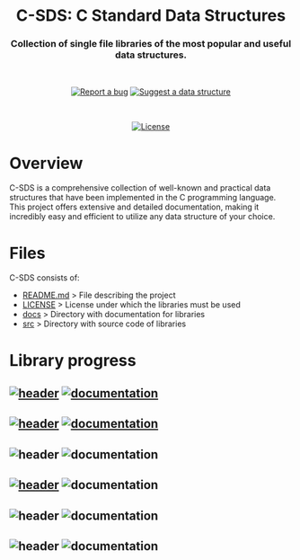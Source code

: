 <div align="center">
	<h1>C-SDS: C Standard Data Structures</h1>
	<h3>Collection of single file libraries of the most popular and useful data structures.</h3>

  <br>
  
  [![Report a bug][issue-badge]][issue-link]
  [![Suggest a data structure][feature-badge]][feature-link]
  
  <br>
  
  [![License][license-badge]][license-link]

</div>

# Overview
C-SDS is a comprehensive collection of well-known and practical data structures that have been implemented in the C programming language.
This project offers extensive and detailed documentation, making it incredibly easy and efficient to utilize any data structure of your choice.

# Files
C-SDS consists of:
* [README.md][readme-link] > File describing the project
* [LICENSE][license-link] > License under which the libraries must be used
* [docs][docs-link] > Directory with documentation for libraries
* [src][src-link] > Directory with source code of libraries

# Library progress
## [![header][stack.h-badge]][stack.h-link] [![documentation][stack.md-badge]][stack.md-link]
## [![header][vector.h-badge]][vector.h-link] [![documentation][vector.md-badge]][vector.md-link]
## ![header][queue.h-badge] ![documentation][queue.md-badge]
## [![header][deque.h-badge]][deque.h-link] ![documentation][deque.md-badge]
## ![header][set.h-badge] ![documentation][set.md-badge]
## ![header][map.h-badge] ![documentation][map.md-badge]

[issue-link]: https://github.com/PogSmok/C-SDS/issues
[feature-link]: https://github.com/PogSmok//C-SDS/discussions/categories/ideas
[license-link]: https://github.com/PogSmok//C-SDS/blob/master/LICENSE
[readme-link]: https://github.com/PogSmok/C-SDS/blob/master/README.md
[docs-link]: https://github.com/PogSmok/C-SDS/tree/master/docs
[src-link]: https://github.com/PogSmok/C-SDS/tree/master/src
[vector.h-link]: https://github.com/PogSmok/C-SDS/blob/master/src/vector.h
[vector.md-link]: https://github.com/PogSmok/C-SDS/blob/master/docs/vector.md
[stack.h-link]: https://github.com/PogSmok/C-SDS/blob/master/src/stack.h
[stack.md-link]: https://github.com/PogSmok/C-SDS/blob/master/docs/stack.md
[deque.h-link]: https://github.com/PogSmok/C-SDS/blob/master/src/deque.h

[issue-badge]: https://img.shields.io/badge/%F0%9F%91%BE-Report%20a%20bug-%23a8161b?style=for-the-badge&labelColor=%23ab5053
[feature-badge]: https://img.shields.io/badge/%F0%9F%92%A1-Suggest%20a%20feature-%2300d1ca?style=for-the-badge&labelColor=%23c8f7f6
[license-badge]: https://img.shields.io/badge/Apache%202.0-red?style=for-the-badge&label=License
[stack.h-badge]: https://img.shields.io/badge/%E2%9C%94%EF%B8%8F-stack.h-green?style=for-the-badge&labelColor=%23858483
[stack.md-badge]: https://img.shields.io/badge/%E2%9C%94%EF%B8%8F-stack.md-green?style=for-the-badge&labelColor=%23858483
[vector.h-badge]: https://img.shields.io/badge/%E2%9C%94%EF%B8%8F-vector.h-green?style=for-the-badge&labelColor=%23858483
[vector.md-badge]: https://img.shields.io/badge/%E2%9C%94%EF%B8%8F-vector.md-green?style=for-the-badge&labelColor=%23858483
[queue.h-badge]: https://img.shields.io/badge/%E2%9D%8C-queue.h-red?style=for-the-badge&labelColor=%23858483
[queue.md-badge]: https://img.shields.io/badge/%E2%9D%8C-queue.md-red?style=for-the-badge&labelColor=%23858483
[deque.h-badge]: https://img.shields.io/badge/〽%EF%B8%8F-deque.h-yellow?style=for-the-badge&labelColor=%23858483
[deque.md-badge]: https://img.shields.io/badge/%E2%9D%8C-deque.md-red?style=for-the-badge&labelColor=%23858483
[set.h-badge]: https://img.shields.io/badge/%E2%9D%8C-set.h-red?style=for-the-badge&labelColor=%23858483
[set.md-badge]: https://img.shields.io/badge/%E2%9D%8C-set.md-red?style=for-the-badge&labelColor=%23858483
[map.h-badge]: https://img.shields.io/badge/%E2%9D%8C-map.h-red?style=for-the-badge&labelColor=%23858483
[map.md-badge]: https://img.shields.io/badge/%E2%9D%8C-map.md-red?style=for-the-badge&labelColor=%23858483
